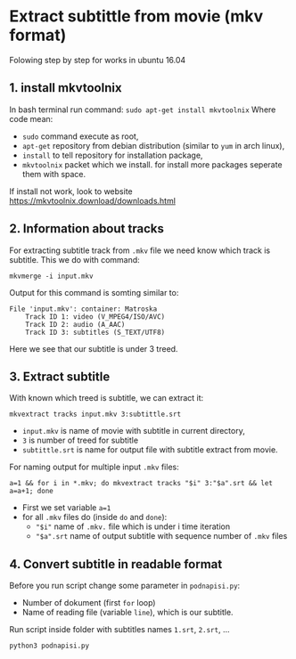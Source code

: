 # Extract subtittle from movie (mkv format) #
Folowing step by step for works in ubuntu 16.04
## 1. install mkvtoolnix ##
In bash terminal run command:
`sudo apt-get install mkvtoolnix`
Where code mean:
* `sudo` command execute as root,
* `apt-get` repository from debian distribution (similar to `yum` in arch linux),
* `install` to tell repository for installation package,
* `mkvtoolnix` packet which we install. for install more packages seperate them with space.

If install not work, look to website https://mkvtoolnix.download/downloads.html
## 2. Information about tracks ##
For extracting subtitle track from `.mkv` file we need know which track is subtitle. This we do with command:

`mkvmerge -i input.mkv`

Output for this command is somting similar to:
```
File 'input.mkv': container: Matroska
	Track ID 1: video (V_MPEG4/ISO/AVC)
	Track ID 2: audio (A_AAC)
	Track ID 3: subtitles (S_TEXT/UTF8)
```

Here we see that our subtitle is under 3 treed.
## 3. Extract subtitle ##
With known which treed is subtitle, we can extract it:

`mkvextract tracks input.mkv 3:subtittle.srt` 
* `input.mkv` is name of movie with subtitle in current directory,
*  `3` is number of treed for subtitle
*  `subtittle.srt` is name for output file with subtitle extract from movie.

For naming output for multiple input `.mkv` files:
```
a=1 && for i in *.mkv; do mkvextract tracks "$i" 3:"$a".srt && let a=a+1; done
```
* First we set variable `a=1`
* for all `.mkv` files do (inside `do` and `done`):
  * `"$i"` name of `.mkv.` file which is under i time iteration
  *  `"$a".srt` name of output subtitle with sequence number of `.mkv` files    

## 4. Convert subtitle in readable format ##
Before you run script change some parameter in `podnapisi.py`:
* Number of dokument (first `for` loop)
* Name of reading file (variable `line`), which is our subtitle.

Run script inside folder with subtitles names `1.srt`, `2.srt`, ...
```
python3 podnapisi.py
```
